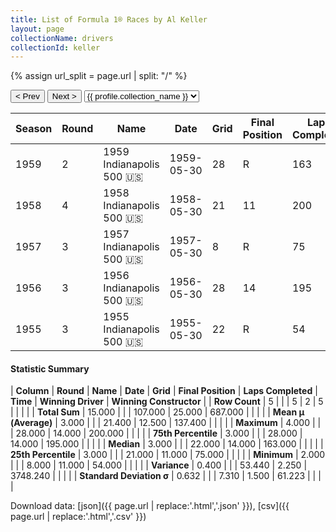 ```yaml
---
title: List of Formula 1® Races by Al Keller
layout: page
collectionName: drivers
collectionId: keller
---
```


{% assign url_split = page.url | split: "/" %}
<div id="collection-navigation">
<button onclick="selector.options[selector.selectedIndex-1].value && (window.location = selector.options[selector.selectedIndex-1].value);">&lt; Prev</button>
<button onclick="selector.options[selector.selectedIndex+1].value && (window.location = selector.options[selector.selectedIndex+1].value);">Next &gt;</button>
<select id="selector" onchange="this.options[this.selectedIndex].value && (window.location = this.options[this.selectedIndex].value);">
  {% for collectionId in site.data[page.collectionName].refs %}
    {% if collectionId == page.collectionId %}
      {% assign selected = "selected" %}
    {% else %}
      {% assign selected = "" %}
    {% endif %}
    {% assign profile = site.data[page.collectionName][collectionId].profile %}
    <option value="/f1/{{ page.collectionName }}/{{ collectionId }}/{{ url_split[4] }}" {{ selected }}>{{ profile.collection_name }}</option>
  {% endfor %}
</select>
</div>

| Season | Round | Name | Date | Grid | Final Position | Laps Completed | Time | Winning Driver | Winning Constructor |
|--|--|--|--|--|--|--|--|--|--|
| 1959 | 2 | 1959 Indianapolis 500 🇺🇸 | 1959-05-30 | 28 | R | 163 |   | Rodger Ward 🇺🇸 | Watson 🇺🇸 |
| 1958 | 4 | 1958 Indianapolis 500 🇺🇸 | 1958-05-30 | 21 | 11 | 200 | +9:14.20 | Jimmy Bryan 🇺🇸 | Epperly 🇺🇸 |
| 1957 | 3 | 1957 Indianapolis 500 🇺🇸 | 1957-05-30 | 8 | R | 75 |   | Sam Hanks 🇺🇸 | Epperly 🇺🇸 |
| 1956 | 3 | 1956 Indianapolis 500 🇺🇸 | 1956-05-30 | 28 | 14 | 195 |   | Pat Flaherty 🇺🇸 | Watson 🇺🇸 |
| 1955 | 3 | 1955 Indianapolis 500 🇺🇸 | 1955-05-30 | 22 | R | 54 |   | Bob Sweikert 🇺🇸 | Kurtis Kraft 🇺🇸 |

#### Statistic Summary

| **Column** | **Round** | **Name** | **Date** | **Grid** | **Final Position** | **Laps Completed** | **Time** | **Winning Driver** | **Winning Constructor** |
| **Row Count** | 5 |  |  | 5 | 2 | 5 |  |  |  |
| **Total Sum** | 15.000 |  |  | 107.000 | 25.000 | 687.000 |  |  |  |
| **Mean μ (Average)** | 3.000 |  |  | 21.400 | 12.500 | 137.400 |  |  |  |
| **Maximum** | 4.000 |  |  | 28.000 | 14.000 | 200.000 |  |  |  |
| **75th Percentile** | 3.000 |  |  | 28.000 | 14.000 | 195.000 |  |  |  |
| **Median** | 3.000 |  |  | 22.000 | 14.000 | 163.000 |  |  |  |
| **25th Percentile** | 3.000 |  |  | 21.000 | 11.000 | 75.000 |  |  |  |
| **Minimum** | 2.000 |  |  | 8.000 | 11.000 | 54.000 |  |  |  |
| **Variance** | 0.400 |  |  | 53.440 | 2.250 | 3748.240 |  |  |  |
| **Standard Deviation σ** | 0.632 |  |  | 7.310 | 1.500 | 61.223 |  |  |  |

Download data: [json]({{ page.url | replace:'.html','.json' }}), [csv]({{ page.url | replace:'.html','.csv' }})

